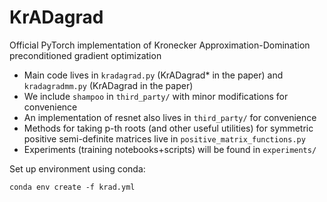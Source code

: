 # KrADagrad

Official PyTorch implementation of Kronecker Approximation-Domination preconditioned gradient optimization

- Main code lives in `kradagrad.py` (KrADagrad* in the paper) and `kradagradmm.py` (KrADagrad in the paper)
- We include `shampoo` in `third_party/` with minor modifications for convenience
- An implementation of resnet also lives in `third_party/` for convenience
- Methods for taking p-th roots (and other useful utilities) for symmetric positive semi-definite matrices live in `positive_matrix_functions.py`
- Experiments (training notebooks+scripts) will be found in `experiments/`

Set up environment using conda:
```
conda env create -f krad.yml
```